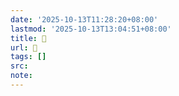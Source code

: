 ```yaml
---
date: '2025-10-13T11:28:20+08:00'
lastmod: '2025-10-13T13:04:51+08:00'
title: 󰜣
url: 󰜣
tags: []
src:
note:
---
```

